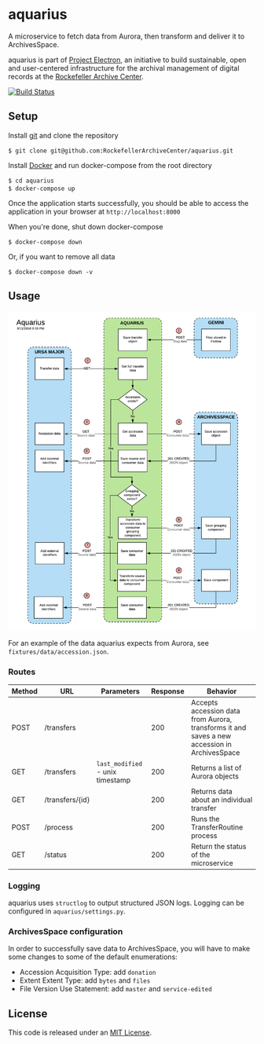 # aquarius

A microservice to fetch data from Aurora, then transform and deliver it to ArchivesSpace.

aquarius is part of [Project Electron](https://github.com/RockefellerArchiveCenter/project_electron), an initiative to build sustainable, open and user-centered infrastructure for the archival management of digital records at the [Rockefeller Archive Center](http://rockarch.org/).

[![Build Status](https://travis-ci.org/RockefellerArchiveCenter/aquarius.svg?branch=master)](https://travis-ci.org/RockefellerArchiveCenter/aquarius)

## Setup

Install [git](https://git-scm.com/) and clone the repository

    $ git clone git@github.com:RockefellerArchiveCenter/aquarius.git

Install [Docker](https://store.docker.com/search?type=edition&offering=community) and run docker-compose from the root directory

    $ cd aquarius
    $ docker-compose up

Once the application starts successfully, you should be able to access the application in your browser at `http://localhost:8000`

When you're done, shut down docker-compose

    $ docker-compose down

Or, if you want to remove all data

    $ docker-compose down -v


## Usage

![TransferRoutine diagram](transformer.png)

For an example of the data aquarius expects from Aurora, see `fixtures/data/accession.json`.


### Routes

| Method | URL | Parameters | Response  | Behavior  |
|--------|-----|---|---|---|
|POST|/transfers| |200|Accepts accession data from Aurora, transforms it and saves a new accession in ArchivesSpace|
|GET|/transfers|`last_modified` - unix timestamp |200|Returns a list of Aurora objects|
|GET|/transfers/{id}| |200|Returns data about an individual transfer|
|POST|/process| |200|Runs the TransferRoutine process|
|GET|/status||200|Return the status of the microservice


### Logging

aquarius uses `structlog` to output structured JSON logs. Logging can be configured in `aquarius/settings.py`.


### ArchivesSpace configuration

In order to successfully save data to ArchivesSpace, you will have to make some changes to some of the default enumerations:

* Accession Acquisition Type: add `donation`
* Extent Extent Type: add `bytes` and `files`
* File Version Use Statement: add `master` and `service-edited`


## License

This code is released under an [MIT License](LICENSE).
